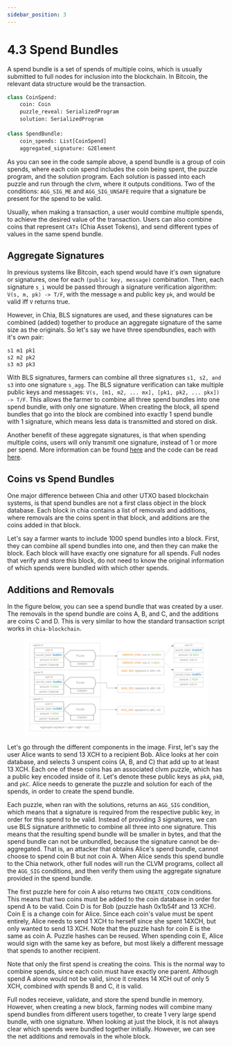 ```yaml
---
sidebar_position: 3
---
```


# 4.3 Spend Bundles

A spend bundle is a set of spends of multiple coins, which is usually submitted to full nodes for inclusion into the
blockchain. In Bitcoin, the relevant data structure would be the transaction. 


```python
class CoinSpend:
    coin: Coin
    puzzle_reveal: SerializedProgram
    solution: SerializedProgram

class SpendBundle:
    coin_spends: List[CoinSpend]
    aggregated_signature: G2Element
```

As you can see in the code sample above, a spend bundle is a group of coin spends, where each coin spend includes
the coin being spent, the puzzle program, and the solution program. Each solution is passed into each puzzle and 
run through the clvm, where it outputs conditions. Two of the conditions: `AGG_SIG_ME` and `AGG_SIG_UNSAFE` require
that a signature be present for the spend to be valid.

Usually, when making a transaction, a user would combine multiple spends, to achieve the desired value of the 
transaction. Users can also combine coins that represent `CATs` (Chia Asset Tokens), and send different types
of values in the same spend bundle.

## Aggregate Signatures
In previous systems like Bitcoin, each spend would have it's own signature or signatures, one for each `(public key, message)`
combination. Then, each signature `s_i` would be passed through a signature verification algorithm: `V(s, m, pk) -> T/F`,
with the message `m` and public key `pk`, and would be valid iff `V` returns true.

However, in Chia, BLS signatures are used, and these signatures can be combined (added) together to produce an aggregate
signature of the same size as the originals. So let's say we have three spendbundles, each with it's own pair:
```
s1 m1 pk1
s2 m2 pk2
s3 m3 pk3
```

With BLS signatures, farmers can combine all three signatures `s1, s2, and s3` into one signature `s_agg`. The BLS
signature verification can take multiple public keys and messages: `V(s, [m1, m2, ... mx], [pk1, pk2, ... pkx]) -> T/F`.
This allows the farmer to combine all three spend bundles into one spend bundle, with only one signature. When creating the block,
all spend bundles that go into the block are combined into exactly 1 spend bundle with 1 signature, which means less
data is transmitted and stored on disk.

Another benefit of these aggregate signatures, is that when spending multiple coins, users will only transmit one signature, instead of
1 or more per spend. More information can be found [here](/docs/09keys/keys-and-signatures) and the code can be read [here](https://github.com/Chia-Network/bls-signatures).


## Coins vs Spend Bundles
One major difference between Chia and other UTXO based blockchain systems, is that spend bundles are not a first class
object in the block database. Each block in chia contains a list of removals and additions, where removals are the coins
spent in that block, and additions are the coins added in that block.

Let's say a farmer wants to include 1000 spend bundles into a block. First, they can combine all spend bundles into one,
and then they can make the block. Each block will have exactly one signature for all spends. Full nodes that verify and store this block, do not need to know the original
information of which spends were bundled with which other spends. 

## Additions and Removals

In the figure below, you can see a spend bundle that was created by a user. The removals in the spend bundle are 
coins A, B, and C, and the additions are coins C and D. This is very similar to how the standard transaction script
works in `chia-blockchain`.

<figure>
<img src="/img/spend_bundle.png" alt="drawing"/>
</figure>

Let's go through the different components in the image. First, let's say the user Alice wants to send 13 XCH to a 
recipient Bob. Alice looks at her coin database, and selects 3 unspent coins (A, B, and C) that add up to at least 
13 XCH. Each one of these coins has an associated clvm puzzle, which has a public key encoded inside of it. Let's 
denote these public keys as `pkA`, `pkB`, and `pkC`.  Alice needs to generate the puzzle and solution for each of the
spends, in order to create the spend bundle.

Each puzzle, when ran with the solutions, returns an `AGG_SIG` condition, which means that a
signature is required from the respective public key, in order for this spend to be valid. 
Instead of providing 3 signatures, we can use BLS signature arithmetic to combine all three into one signature.
This means that the resulting spend bundle will be smaller in bytes, and that the spend bundle can not be unbundled,
because the signature cannot be de-aggregated. That is, an attacker that obtains Alice's spend bundle, cannot choose to
spend coin B but not coin A. When Alice sends this spend bundle to the Chia network, other full nodes will run the CLVM
programs, collect all the `AGG_SIG` conditions, and then verify them using the aggregate signature provided in the spend bundle.

The first puzzle here for coin A also returns two `CREATE_COIN` conditions. This means that two coins must be added
to the coin database in order for spend A to be valid. Coin D is for Bob (puzzle hash 0x1b54f and 13 XCH). Coin E is a 
change coin for Alice. Since each coin's value must be spent entirely, Alice needs to send 1 XCH to herself since she
spent 14XCH, but only wanted to send 13 XCH. Note that the puzzle hash for coin E is the same as coin A. Puzzle hashes
can be reused. When spending coin E, Alice would sign with the same key as before, but most likely a different message
that spends to another recipient.

Note that only the first spend is creating the coins. This is the normal way to combine spends, since each coin must 
have exactly one parent. Although spend A alone would not be valid, since it creates 14 XCH out of only 5 XCH, combined
with spends B and C, it is valid.

Full nodes receieve, validate, and store the spend bundle in memory. However, when creating a new block, farming nodes
will combine many spend bundles from different users together, to create 1 very large spend bundle, with one signature.
When looking at just the block, it is not always clear which spends were bundled together initially. However, we can 
see the net additions and removals in the whole block.